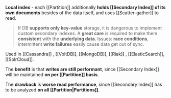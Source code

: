 **Local index** - each [[Partition]] additionally **holds [[Secondary Index]] of its own documents** besides of the data itself, and uses [[Scatter-gather]] to read.

> If DB **supports only key-value** storage, it is dangerous to implement custom secondary indexes. A **great care** is required to make them **consistent** with the **underlying data**. Issues: **race conditions**, intermittent **write failures** easily cause data get out of sync.

Used in [[Cassandra]] , [[VoltDB]], [[MongoDB]], [[Riak]] , [[ElasticSearch]], [[SolrCloud]].

The **benefit** is that **writes are still performant**, since [[Secondary Index]] will be maintained **on per [[Partition]] basis**.

The **drawback** is **worse read performance**, since [[Secondary Index]] has to be analyzed **on all [[Partition|Partitions]]**.
